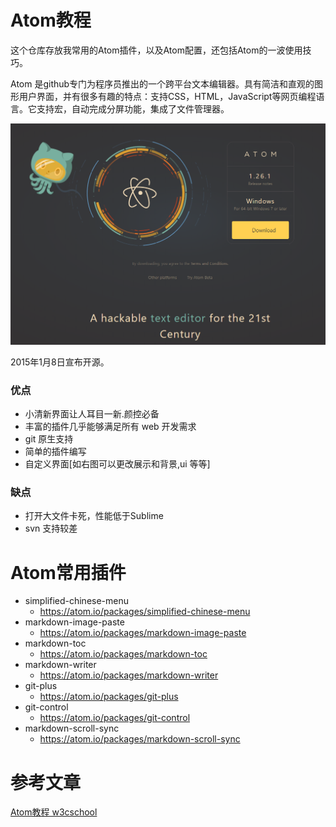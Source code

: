 # Atom教程

这个仓库存放我常用的Atom插件，以及Atom配置，还包括Atom的一波使用技巧。

Atom 是github专门为程序员推出的一个跨平台文本编辑器。具有简洁和直观的图形用户界面，并有很多有趣的特点：支持CSS，HTML，JavaScript等网页编程语言。它支持宏，自动完成分屏功能，集成了文件管理器。

![1526209272257.png](image/1526209272257.png)

2015年1月8日宣布开源。

### 优点
* 小清新界面让人耳目一新.颜控必备
* 丰富的插件几乎能够满足所有 web 开发需求
* git 原生支持
* 简单的插件编写
* 自定义界面[如右图可以更改展示和背景,ui 等等]

### 缺点
* 打开大文件卡死，性能低于Sublime
* svn 支持较差

# Atom常用插件

* simplified-chinese-menu
  - https://atom.io/packages/simplified-chinese-menu
* markdown-image-paste
  - <https://atom.io/packages/markdown-image-paste>
* markdown-toc
  - <https://atom.io/packages/markdown-toc>
* markdown-writer
  - <https://atom.io/packages/markdown-writer>
* git-plus
  - <https://atom.io/packages/git-plus>
* git-control
  - <https://atom.io/packages/git-control>
* markdown-scroll-sync
  - <https://atom.io/packages/markdown-scroll-sync>

# 参考文章
  [Atom教程 w3cschool](https://www.w3cschool.cn/atom)
